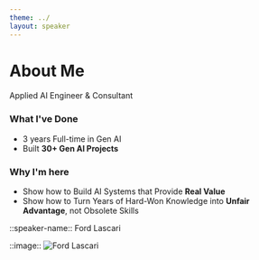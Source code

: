 ```yaml
---
theme: ../
layout: speaker
---
```


# About Me

<div class="text-xl mb-2">
Applied AI Engineer & Consultant
</div>

### What I've Done
- 3 years Full-time in Gen AI
- Built **30+ Gen AI Projects**

### Why I'm here
- Show how to Build AI Systems that Provide **Real Value**
- Show how to Turn Years of Hard-Won Knowledge into **Unfair Advantage**, not Obsolete Skills


::speaker-name::
Ford Lascari

::image::
<img src="/avatar.jpeg" class="w-full h-full object-cover" alt="Ford Lascari" />

<!--
Speaker notes:
- I've been in the trenches for 3 years - this isn't theoretical
- 30+ MVPs means I've seen EVERY way these systems fail
- 10+ in production means I know what survives contact with reality
- Your engineering instincts about testing, error handling, and architecture? They're MORE important with AI, not less
- I'm here because good engineers make the difference between toys and products
-->
